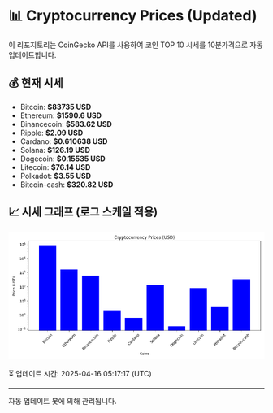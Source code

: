 
# 📊 Cryptocurrency Prices (Updated)

이 리포지토리는 CoinGecko API를 사용하여 코인 TOP 10 시세를 10분가격으로 자동 업데이트합니다.

## 💰 현재 시세
- Bitcoin: **$83735 USD**
- Ethereum: **$1590.6 USD**
- Binancecoin: **$583.62 USD**
- Ripple: **$2.09 USD**
- Cardano: **$0.610638 USD**
- Solana: **$126.19 USD**
- Dogecoin: **$0.15535 USD**
- Litecoin: **$76.14 USD**
- Polkadot: **$3.55 USD**
- Bitcoin-cash: **$320.82 USD**

## 📈 시세 그래프 (로그 스케일 적용)
![Crypto Prices](crypto_prices.png)

⏳ 업데이트 시간: 2025-04-16 05:17:17 (UTC)

---
자동 업데이트 봇에 의해 관리됩니다.

